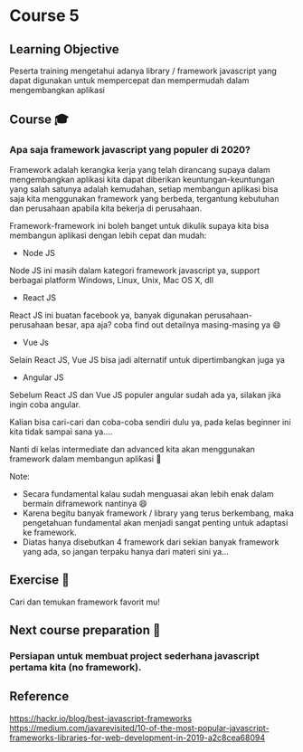 # Course 5

## Learning Objective
Peserta training mengetahui adanya library / framework javascript yang dapat digunakan untuk mempercepat dan mempermudah dalam mengembangkan aplikasi

## Course :mortar_board:
### Apa saja framework javascript yang populer di 2020?

Framework adalah kerangka kerja yang telah dirancang supaya dalam mengembangkan aplikasi kita dapat diberikan keuntungan-keuntungan yang salah satunya
adalah kemudahan, setiap membangun aplikasi bisa saja kita menggunakan framework yang berbeda, tergantung kebutuhan dan perusahaan apabila kita bekerja
di perusahaan.

Framework-framework ini boleh banget untuk dikulik supaya kita bisa membangun aplikasi dengan lebih cepat dan mudah:
* Node JS

Node JS ini masih dalam kategori framework javascript ya, support berbagai platform Windows, Linux, Unix, Mac OS X, dll

* React JS

React JS ini buatan facebook ya, banyak digunakan perusahaan-perusahaan besar, apa aja? coba find out detailnya masing-masing ya :smile:

* Vue Js

Selain React JS, Vue JS bisa jadi alternatif untuk dipertimbangkan juga ya

* Angular JS

Sebelum React JS dan Vue JS populer angular sudah ada ya, silakan jika ingin coba angular.

Kalian bisa cari-cari dan coba-coba sendiri dulu ya, pada kelas beginner ini kita tidak sampai sana ya.... 

Nanti di kelas intermediate dan advanced kita akan menggunakan framework dalam membangun aplikasi :round_pushpin:

Note: 
  - Secara fundamental kalau sudah menguasai akan lebih enak dalam bermain diframework nantinya :smile:
  - Karena begitu banyak framework / library yang terus berkembang, maka pengetahuan fundamental akan menjadi sangat penting untuk adaptasi ke framework.
  - Diatas hanya disebutkan 4 framework dari sekian banyak framework yang ada, so jangan terpaku hanya dari materi sini ya...


## Exercise :muscle:
Cari dan temukan framework favorit mu!

## Next course preparation :100:
### Persiapan untuk membuat project sederhana javascript pertama kita (no framework).

## Reference
https://hackr.io/blog/best-javascript-frameworks
https://medium.com/javarevisited/10-of-the-most-popular-javascript-frameworks-libraries-for-web-development-in-2019-a2c8cea68094

